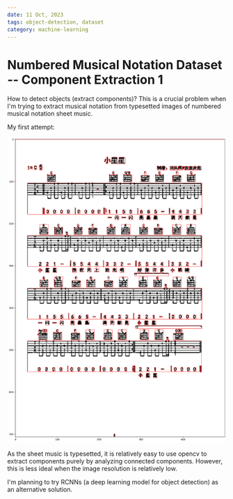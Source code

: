 ```yaml
---
date: 11 Oct, 2023
tags: object-detection, dataset
category: machine-learning
---
```


# Numbered Musical Notation Dataset -- Component Extraction 1

How to detect objects (extract components)? This is a crucial problem when I'm trying to extract
musical notation from typesetted images of numbered musical notation sheet music.

My first attempt:

![extracted components with opencv](../images/nmn-comp-ext/image.png)

As the sheet music is typesetted, it is relatively easy to use opencv to extract components purely by
analyzing connected components. However, this is less ideal when the image resolution is relatively low.

I'm planning to try RCNNs (a deep learning model for object detection) as an alternative solution.

<script src="https://giscus.app/client.js"
        data-repo="acciochris/acciochris.github.io"
        data-repo-id="R_kgDOKDyTVg"
        data-category="Announcements"
        data-category-id="DIC_kwDOKDyTVs4CYZPy"
        data-mapping="pathname"
        data-strict="0"
        data-reactions-enabled="1"
        data-emit-metadata="0"
        data-input-position="bottom"
        data-theme="preferred_color_scheme"
        data-lang="en"
        data-loading="lazy"
        crossorigin="anonymous"
        async>
</script>
